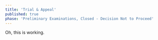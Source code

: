 ```yaml
---
title: 'Trial & Appeal'
published: true
phase: 'Preliminary Examinations, Closed - Decision Not to Proceed'
---
```



Oh, this is working.